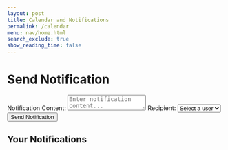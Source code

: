 ```yaml
---
layout: post
title: Calendar and Notifications
permalink: /calendar
menu: nav/home.html
search_exclude: true
show_reading_time: false
---
```


<div class="profile-container">
 <div class="card">
   <h1 class="page-title">Send Notification</h1>
   <div class="form-container">
       <form id="notificationForm">
           <label for="content">Notification Content:</label>
           <textarea id="content" name="content" required placeholder="Enter notification content..."></textarea>
           <label for="recipient_id">Recipient:</label>
           <select id="recipient_id" name="recipient_id" required>
               <option value="" disabled selected>Select a user</option>
           </select>
           <button type="submit" class="primary-btn">Send Notification</button>
       </form>
       <div id="message" class="message"></div>
   </div>

   <h2 class="section-title">Your Notifications</h2>
   <div id="notificationsList" class="notifications-container"></div>
 </div>
</div>

<script type="module">
import { pythonURI, fetchOptions } from '{{ site.baseurl }}/assets/js/api/config.js';

async function populateUserDropdown() {
  try {
    const response = await fetch(`${pythonURI}/api/users/id-name`, {
      ...fetchOptions,
      method: 'GET',
      headers: { 'Content-Type': 'application/json' },
    });

    if (!response.ok) throw new Error(`Failed to fetch users: ${await response.text()}`);

    const users = await response.json();
    const userDropdown = document.getElementById('recipient_id');
    userDropdown.innerHTML = '<option value="" disabled selected>Select a user</option>';

    users.forEach(user => {
      const option = document.createElement('option');
      option.value = user.id;
      option.textContent = user.name;
      userDropdown.appendChild(option);
    });
  } catch (error) {
    console.error('Error populating user dropdown:', error);
    alert('Failed to load user list. Please try again.');
  }
}

document.getElementById("notificationForm").addEventListener("submit", async function(event) {
  event.preventDefault();
  const postData = {
    content: document.getElementById("content").value,
    recipient_id: document.getElementById("recipient_id").value,
  };
  try {
    const response = await fetch(`${pythonURI}/api/notification`, {
      ...fetchOptions,
      method: 'POST',
      headers: { 'Content-Type': 'application/json' },
      body: JSON.stringify(postData)
    });
    if (!response.ok) throw new Error(`Failed to send notification: ${await response.text()}`);
    alert("Notification sent successfully!");
  } catch (error) {
    console.error("Error:", error);
    alert("Failed to send notification.");
  }
});

async function fetchNotifications() {
  try {
    const response = await fetch(`${pythonURI}/api/notifications`, {
      ...fetchOptions,
      method: 'GET',
      headers: { 'Content-Type': 'application/json' },
    });
    if (!response.ok) throw new Error(`Failed to fetch notifications: ${await response.text()}`);
    const notifications = await response.json();
    displayNotifications(notifications);
  } catch (error) {
    console.error("Error:", error);
    alert("Failed to fetch notifications.");
  }
}

function displayNotifications(notifications) {
  const notificationsList = document.getElementById("notificationsList");
  notificationsList.innerHTML = '';
  if (notifications.length === 0) {
    notificationsList.innerHTML = "<p>No notifications available.</p>";
    return;
  }
  notifications.forEach(notification => {
    const notificationElement = document.createElement("div");
    notificationElement.classList.add("notification-item");
    notificationElement.innerHTML = `
      <p style="color: black;"><strong>Notification:</strong> ${notification.content}</p>
      <p style="color: black;"><small>Received at: ${new Date(notification.created_at).toLocaleString()}</small></p>
    `;
    notificationsList.appendChild(notificationElement);
  });
}

document.addEventListener('DOMContentLoaded', () => {
  populateUserDropdown();
  fetchNotifications();
});
</script>

<link rel="stylesheet" href="{{ site.baseurl }}/assets/css/notif_styles.css">
